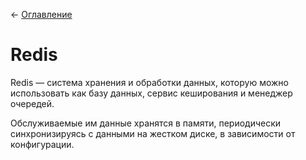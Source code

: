 ← [Оглавление](https://github.com/lutov/interview/blob/main/README.md)

# Redis

Redis — система хранения и обработки данных, которую можно использовать как базу данных, сервис кеширования и менеджер очередей.

Обслуживаемые им данные хранятся в памяти, периодически синхронизируясь с данными на жестком диске, в зависимости от конфигурации.
